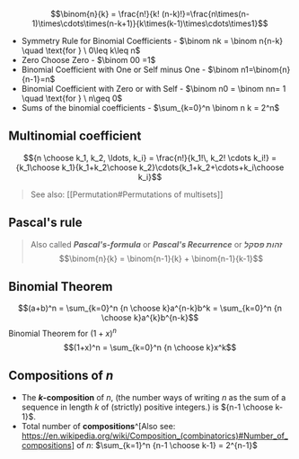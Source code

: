 $$\binom{n}{k} = \frac{n!}{k! (n-k)!}=\frac{n\times(n-1)\times\cdots\times(n-k+1)}{k\times(k-1)\times\cdots\times1}$$
- Symmetry Rule for Binomial Coefficients - $\binom nk = \binom n{n-k} \quad \text{for } \ 0\leq k\leq n$
- Zero Choose Zero - $\binom 00 =1$
- Binomial Coefficient with One or Self minus One - $\binom n1=\binom{n}{n-1}=n$
- Binomial Coefficient with Zero or with Self - $\binom n0 = \binom nn= 1 \quad \text{for } \ n\geq 0$
- Sums of the binomial coefficients - $\sum_{k=0}^n \binom n k = 2^n$

## Multinomial coefficient
$${n \choose k_1, k_2, \ldots, k_i} = \frac{n!}{k_1!\, k_2! \cdots k_i!} = {k_1\choose k_1}{k_1+k_2\choose k_2}\cdots{k_1+k_2+\cdots+k_i\choose k_i}$$
 
>See also: [[Permutation#Permutations of multisets]]

## Pascal's rule

>Also called ***Pascal's-formula*** or ***Pascal's Recurrence*** or ***זהות פסקל***
$$\binom{n}{k} = \binom{n-1}{k} + \binom{n-1}{k-1}$$
## Binomial Theorem
$$(a+b)^n = \sum_{k=0}^n {n \choose k}a^{n-k}b^k = \sum_{k=0}^n {n \choose k}a^{k}b^{n-k}$$
Binomial Theorem for $(1+x)^n$
$$(1+x)^n = \sum_{k=0}^n {n \choose k}x^k$$
## Compositions of _n_ 
- The **_k_-composition** of $n$, (the number ways of writing $n$ as the sum of a sequence in length $k$ of (strictly) positive integers.) is ${n-1 \choose k-1}$.
- Total number of **compositions**^[Also see: https://en.wikipedia.org/wiki/Composition_(combinatorics)#Number_of_compositions] of $n$:   $\sum_{k=1}^n {n-1 \choose k-1} = 2^{n-1}$